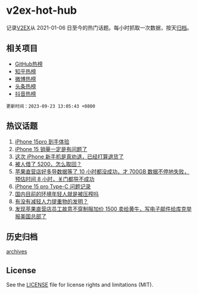 # v2ex-hot-hub

 记录[V2EX](https://www.v2ex.com/)从 2021-01-06 日至今的热门话题。每小时抓取一次数据，按天[归档](archives)。
 
 ## 相关项目

- [GitHub热榜](https://github.com/lonnyzhang423/github-hot-hub)
- [知乎热榜](https://github.com/lonnyzhang423/zhihu-hot-hub)
- [微博热榜](https://github.com/lonnyzhang423/weibo-hot-hub)
- [头条热榜](https://github.com/lonnyzhang423/toutiao-hot-hub)
- [抖音热榜](https://github.com/lonnyzhang423/douyin-hot-hub)


 `更新时间：2023-09-23 13:05:43 +0800`

## 热议话题

1. [iPhone 15pro 到手体验](https://www.v2ex.com/t/976205)
1. [iPhone 15 销量一定是有问题了](https://www.v2ex.com/t/976235)
1. [这次 iPhone 新手机是真劝退，已经打算退货了](https://www.v2ex.com/t/976388)
1. [被人借了 5200，怎么取回？](https://www.v2ex.com/t/976207)
1. [苹果直营店好多导数据等了 10 小时都没成功，才 700GB 数据不停地失败，预估时间 8 小时，关门都导不成功](https://www.v2ex.com/t/976305)
1. [iPhone 15 pro Type-C 问题记录](https://www.v2ex.com/t/976233)
1. [国内目前的环境年轻人就是被压榨吗](https://www.v2ex.com/t/976357)
1. [有没有减轻人力提重物的发明？](https://www.v2ex.com/t/976214)
1. [发现苹果直营店员工故意不穿制服加价 1500 卖给黄牛，写电子邮件给库克举报美国总部了](https://www.v2ex.com/t/976310)

## 历史归档

[archives](archives)

## License

See the [LICENSE](LICENSE) file for license rights and limitations (MIT).
